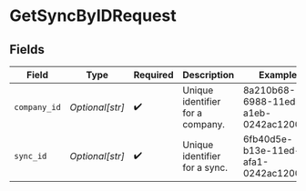 # GetSyncByIDRequest


## Fields

| Field                                | Type                                 | Required                             | Description                          | Example                              |
| ------------------------------------ | ------------------------------------ | ------------------------------------ | ------------------------------------ | ------------------------------------ |
| `company_id`                         | *Optional[str]*                      | :heavy_check_mark:                   | Unique identifier for a company.     | 8a210b68-6988-11ed-a1eb-0242ac120002 |
| `sync_id`                            | *Optional[str]*                      | :heavy_check_mark:                   | Unique identifier for a sync.        | 6fb40d5e-b13e-11ed-afa1-0242ac120002 |